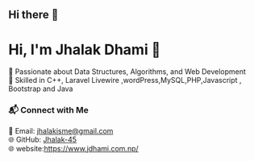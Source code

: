 ## Hi there 👋

# Hi, I'm Jhalak Dhami 👋  
🚀 Passionate about Data Structures, Algorithms, and Web Development  
🎯 Skilled in C++, Laravel Livewire ,wordPress,MySQL,PHP,Javascript , Bootstrap and Java


### 📬 Connect with Me  
📧 Email: jhalakisme@gmail.com  
🌐 GitHub: [Jhalak-45](https://github.com/Jhalak-45)  
🌐 website:https://www.jdhami.com.np/
